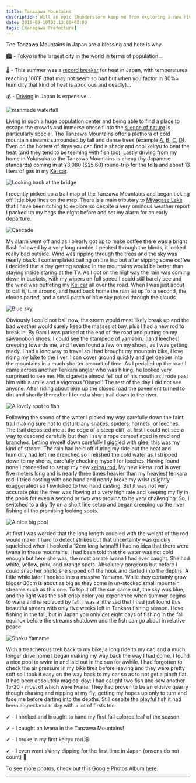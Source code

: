 ```yaml
---
title: Tanazawa Mountains
description: Will an epic thunderstorm keep me from exploring a new river in the Tanazawa Mountains???
date: 2015-09-10T03:13:00+02:00
tags: [Kanagawa Prefecture]
---
```

<div class="text-lg mt-2">
<p class="mb-2">The Tanzawa Mountains in Japan are a blessing and here is why.

<p class= "mt-2 mb-2 ml-6">&#127961; - Tokyo is the largest city in the world in terms of population...</p>

<p class= "mt-2 mb-2 ml-6">&#127777; - This summer was a <a href="https://www.japantimes.co.jp/news/2015/07/13/national/temperature-tops-38-niigata-tokyo-sees-years-first-heatstroke-death/#.VfC3b7RYqCI" target="_blank" rel="noopener noreferrer" class="text-red-500 hover:bg-red-500 hover:text-white">record breaker</a> for heat in Japan, with temperatures reaching 100˚F (that may not seem so bad but when you factor in 80%+ humidity that kind of heat is atrocious and deadly)...</p>

<p class= "mt-2 mb-2 ml-6">&#128176; - <a href="https://www.fallfishtenkara.com/toll-roads/" target="_blank" rel="noopener noreferrer" class="text-red-500 hover:bg-red-500 hover:text-white">Driving</a> in Japan is expensive...</p>

<img class="w-8/12 rounded-lg shadow-lg mx-auto" src="https://fallfish-tenkara-images.s3-us-west-1.amazonaws.com/FfT+-+Tanzawa+Mountains/tanzawa+mountains-kanagawa+prefecture-tenkara-iwana-yamame-mountains-sawanobori-weir.jpg" alt="manmade waterfall" />

<p class="mt-2 mb-2">Living in such a huge population center and being able to find a place to escape the crowds and immerse oneself into the <a href="https://seattlebackpackersmagazine.com/cherish-the-silence-of-nature/" target="_blank" rel="noopener noreferrer" class="text-red-500 hover:bg-red-500 hover:text-white">silence of nature</a> is particularly special. The Tanzawa Mountains offer a plethora of cold mountain streams surrounded by tall and dense trees (example <a href="https://www.fallfishtenkara.com/epidote-creek/" target="_blank" rel="noopener noreferrer" class="text-red-500 hover:bg-red-500 hover:text-white"">A</a>, <a href="https://www.fallfishtenkara.com/fujinogawa/" target="_blank" rel="noopener noreferrer" class="text-red-500 hover:bg-red-500 hover:text-white">B</a>, <a href="https://www.fallfishtenkara.com/mizusawa-river-tokyo/" target="_blank" rel="noopener noreferrer" class="text-red-500 hover:bg-red-500 hover:text-white">C</a>, <a href="https://www.fallfishtenkara.com/headwater-yozukugawa/" target="_blank" rel="noopener noreferrer" class="text-red-500 hover:bg-red-500 hover:text-white">D</a>). Even on the hottest of days you can find a shady and cool keiryu to beat the heat (and they tend to be teeming with fish too)! Lastly driving from my home in Yokosuka to the Tanzawa Mountains is cheap (by Japanese standards) coming in at ¥3,080 ($25.60) round-trip for the tolls and about 13 liters of gas in my <a href="https://www.fallfishtenkara.com/kei-cars/" target="_blank" rel="noopener noreferrer" class="text-red-500 hover:bg-red-500 hover:text-white">Kei car</a>.</p>

<img class="w-8/12 rounded-lg shadow-lg mx-auto" src="https://fallfish-tenkara-images.s3-us-west-1.amazonaws.com/FfT+-+Tanzawa+Mountains/tanzawa+mountains-kanagawa+prefecture-tenkara-iwana-yamame-mountains-sawanobori-bridge.jpg" alt="Looking back at the bridge" />

<p class="mb-2 mt-2">I recently picked up a trail map of the Tanzawa Mountains and began ticking off little blue lines on the map. There is a main tributary to <a href="https://www.fallfishtenkara.com/plum-rain/" target="_blank" rel="noopener noreferrer" class="text-red-500 hover:bg-red-500 hover:text-white">Miyagase Lake</a> that I have been itching to explore so despite a very ominous weather report I packed up my bags the night before and set my alarm for an early departure.</p>

<img class="w-8/12 rounded-lg shadow-lg mx-auto" src="https://fallfish-tenkara-images.s3-us-west-1.amazonaws.com/FfT+-+Tanzawa+Mountains/tanzawa+mountains-kanagawa+prefecture-tenkara-iwana-yamame-mountains-sawanobori-cascade.jpg" alt="Cascade" />

<p class="mb-2 mt-2">My alarm went off and as I blearly got up to make coffee there was a bright flash followed by a very long rumble. I peaked through the blinds, it looked really bad outside. Wind was ripping through the trees and the sky was nearly black. I contemplated bailing on the trip but after sipping some coffee I decided that a day getting soaked in the mountains would be better than staying inside staring at the TV. As I got on the highway the rain was coming down in buckets, with my wipers on full speed I could still barely see and the wind was buffeting my <a href="https://www.fallfishtenkara.com/kei-cars/" target="_blank" rel="noopener noreferrer" class="text-red-500 hover:bg-red-500 hover:text-white">Kei car</a> all over the road. When I was just about to call it, turn around, and head back home the rain let up for a second, the clouds parted, and a small patch of blue sky poked through the clouds.</p>

<img class="w-8/12 rounded-lg shadow-lg mx-auto" src="https://fallfish-tenkara-images.s3-us-west-1.amazonaws.com/FfT+-+Tanzawa+Mountains/tanzawa+mountains-kanagawa+prefecture-tenkara-iwana-yamame-mountains-sawanobori-blue+skies.jpg" alt="Blue sky" />

<p class="mb-2 mt-2">Obviously I could not bail now, the storm would most likely break up and the bad weather would surely keep the masses at bay, plus I had a new rod to break in. By 9am I was parked at the end of the road and putting on my <a href="https://www.fallfishtenkara.com/sawanobori-footwear/" target="_blank" rel="noopener noreferrer" class="text-red-500 hover:bg-red-500 hover:text-white">sawanobori shoes</a>. I could see the stampede of <a href="https://www.fallfishtenkara.com/yamabirugawa/" target="_blank" rel="noopener noreferrer" class="text-red-500 hover:bg-red-500 hover:text-white">yamabiru</a> (land leeches) creeping towards me, and I even found a few on my shoes, as I was getting ready. I had a long way to travel so I had brought my mountain bike, I love riding my bike to the river. I can cover ground quickly and get deeper into the mountains in a much shorter amount of time. As I pedaled up the road I came across another Tenkara angler who was hiking, he looked very surprised to see me. His cigarette almost fell out of his mouth as I rode past him with a smile and a vigorous 'Ohayo!' The rest of the day I did not see anyone. After riding about 6km up the closed road the pavement turned to dirt and shortly thereafter I found a short trail down to the river.</p>

<img class="w-8/12 rounded-lg shadow-lg mx-auto" src="https://fallfish-tenkara-images.s3-us-west-1.amazonaws.com/FfT+-+Tanzawa+Mountains/tanzawa+mountains-kanagawa+prefecture-tenkara-iwana-yamame-mountains-sawanobori-pool.jpg" alt="A lovely spot to fish" />

<p class="mb-2 mt-2">Following the sound of the water I picked my way carefully down the faint trail making sure not to disturb any snakes, spiders, hornets, or leeches. The trail deposited me at the edge of a steep cliff, at first I could not see a way to descend carefully but then I saw a rope camouflaged in mud and branches. Letting myself down carefully I giggled with glee, this was my kind of stream. The rain had held off during my ride but the heat and humidity had left me drenched so I relished the cold water as I stripped down to my shorts, carefully checking myself for leeches. Having found none I proceeded to setup my new <a href="https://www.fallfishtenkara.com/my-tenkara-rods/" target="_blank" rel="noopener noreferrer" class="text-red-500 hover:bg-red-500 hover:text-white">keiryu rod.</a> My new kieryu rod is over five meters long and is nearly three times heavier than my heaviest tenkara rod! I tried casting with one hand and nearly broke my wrist (slightly exaggerated) so I switched to two hand casting. But it was not very accurate plus the river was flowing at a very high rate and keeping my fly in the pools for even a second or two was proving to be very challenging. So, I switched to a dry fly on a short line setup and began creeping up the river fishing all the promising looking spots.</p>

<img class="w-8/12 rounded-lg shadow-lg mx-auto" src="https://fallfish-tenkara-images.s3-us-west-1.amazonaws.com/FfT+-+Tanzawa+Mountains/tanzawa+mountains-kanagawa+prefecture-tenkara-iwana-yamame-mountains-sawanobori-river.jpg" alt="A nice big pool" />

<p class="mb-2 mt-2">At first I was worried that the long length coupled with the weight of the rod would make it hard to detect strikes but that uncertainty was quickly squelched when I hooked a 12cm long Iwana!!! I had no idea that there were Iwana in these mountains, I had been told that the water was not cold enough but here she was, the most ornate Iwana I had ever caught. She had white, yellow, pink, and orange spots. Absolutely gorgeous but before I could snap her photo she slipped off the hook and darted into the depths. A little while later I hooked into a massive Yamame. While they certainly grow bigger 30cm is about as big as they come in un-stocked small mountain streams such as this one. To top it off the sun came out, the sky was blue, and the light was the soft crisp color you experience when summer begins to wane and is replaced by fall. I was a little sad that I had just found this beautiful stream with only five weeks left in Tenkara fishing season. I love fishing in the fall, but in Japan you only get eight days of fishing in the fall equinox before the streams shutdown and the fish can go about in relative peace.</p>

<img class="w-8/12 rounded-lg shadow-lg mx-auto" src="https://fallfish-tenkara-images.s3-us-west-1.amazonaws.com/FfT+-+Tanzawa+Mountains/tanzawa+mountains-kanagawa+prefecture-tenkara-iwana-yamame-mountains-sawanobori-shaku.jpg" alt="Shaku Yamame" />

<p class="mb-2 mt-2">With a treacherous trek back to my bike, a long ride to my car, and a much longer drive home I began making my way back the way I had come. I found a nice pool to swim in and laid out in the sun for awhile. I had forgotten to check the air pressure in my bike tires before leaving and they were pretty soft so I took it easy on the way back to my car so as to not get a pinch flat. It had been absolutely magical day; I had caught two fish and saw another 15-20 - most of which were Iwana. They had proven to be an elusive quarry though chasing and nipping at my fly, getting my hopes up only to turn and face me before darting into the depths. Still despite the playful fish it had been a spectacular day with a lot of firsts too:</p>

<p class="mt-2 mb-2 ml-6">&#10004; - I hooked and brought to hand my first fall colored leaf of the season.</p>
<p class="mt-2 mb-2 ml-6">&#10004; - I caught an Iwana in the Tanzawa Mountains!</p>
<p class="mt-2 mb-2 ml-6">&#10004; - I broke in my first keiryu rod &#128530; </p>
<p class="mt-2 mb-2 ml-6">&#10004; - I even went skinny dipping for the first time in Japan (onsens do not count) &#129398;</p>

<p class="mt-6 mb-2 italic text-center font-semibold text-gray-400">To see more photos, check out this Google Photos Album <a href="https://photos.app.goo.gl/28Dg9CQUiArncTmv8" target="_blank" rel="noopener" class="text-red-500 hover:bg-red-500 hover:text-white">here</a>.</p>

<hr />

</div>